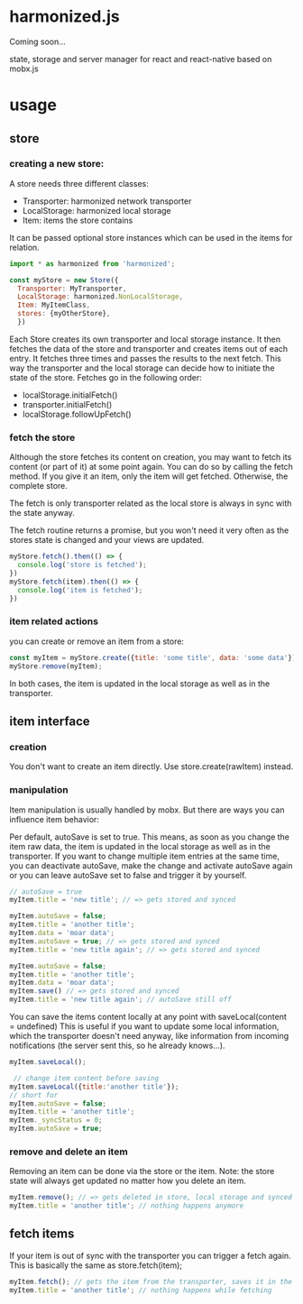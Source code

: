 # harmonized.js

Coming soon...

state, storage and server manager for react and react-native based on mobx.js

# usage

## store

### creating a new store:

A store needs three different classes:

- Transporter: harmonized network transporter
- LocalStorage: harmonized local storage
- Item: items the store contains

It can be passed optional store instances which can be used in the items for relation.

```javascript
import * as harmonized from 'harmonized';

const myStore = new Store({
  Transporter: MyTransporter,
  LocalStorage: harmonized.NonLocalStorage,
  Item: MyItemClass,
  stores: {myOtherStore},
  })
```

Each Store creates its own transporter and local storage instance. It then fetches the data of the store and transporter and creates items out of each entry. It fetches three times and passes the results to the next fetch. This way the transporter and the local storage can decide how to initiate the state of the store. Fetches go in the following order:

- localStorage.initialFetch()
- transporter.initialFetch()
- localStorage.followUpFetch()

### fetch the store

Although the store fetches its content on creation, you may want to fetch its content (or part of it) at some point again. You can do so by calling the fetch method. If you give it an item, only the item will get fetched. Otherwise, the complete store.

The fetch is only transporter related as the local store is always in sync with the state anyway.

The fetch routine returns a promise, but you won't need it very often as the stores state is changed and your views are updated.

```javascript
myStore.fetch().then(() => {
  console.log('store is fetched');
})
myStore.fetch(item).then(() => {
  console.log('item is fetched');
})
```

### item related actions

you can create or remove an item from a store:

```javascript
const myItem = myStore.create({title: 'some title', data: 'some data'});
myStore.remove(myItem);
```

In both cases, the item is updated in the local storage as well as in the transporter.

## item interface

### creation

You don't want to create an item directly. Use store.create(rawItem) instead.

### manipulation

Item manipulation is usually handled by mobx. But there are ways you can influence item behavior:

Per default, autoSave is set to true. This means, as soon as you change the item raw data, the item is updated in the local storage as well as in the transporter. If you want to change multiple item entries at the same time, you can deactivate autoSave, make the change and activate autoSave again or you can leave autoSave set to false and trigger it by yourself.

```javascript
// autoSave = true
myItem.title = 'new title'; // => gets stored and synced

myItem.autoSave = false;
myItem.title = 'another title';
myItem.data = 'moar data';
myItem.autoSave = true; // => gets stored and synced
myItem.title = 'new title again'; // => gets stored and synced

myItem.autoSave = false;
myItem.title = 'another title';
myItem.data = 'moar data';
myItem.save() // => gets stored and synced
myItem.title = 'new title again'; // autoSave still off
```

You can save the items content locally at any point with saveLocal(content = undefined)
This is useful if you want to update some local information, which the transporter doesn't need anyway,
like information from incoming notifications (the server sent this, so he already knows...).

```js
myItem.saveLocal();

 // change item content before saving
myItem.saveLocal({title:'another title'});
// short for
myItem.autoSave = false;
myItem.title = 'another title';
myItem._syncStatus = 0;
myItem.autoSave = true;
```

### remove and delete an item

Removing an item can be done via the store or the item. Note: the store state will always get updated no matter how you delete an item.

```javascript
myItem.remove(); // => gets deleted in store, local storage and synced
myItem.title = 'another title'; // nothing happens anymore
```

## fetch items

If your item is out of sync with the transporter you can trigger a fetch again. This is basically the same as store.fetch(item);

```javascript
myItem.fetch(); // gets the item from the transporter, saves it in the item and  
myItem.title = 'another title'; // nothing happens while fetching
```
